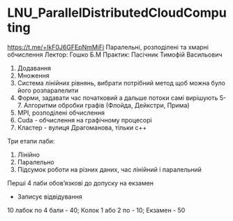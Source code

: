 # LNU_ParallelDistributedCloudComputing
https://t.me/+lkF0J6GFEpNmMjFi 
Паралельні, розподілені та хмарні обчислення
Лектор: Гошко Б.М
Практик: Пасічник Тимофій Васильович

1. Додавання
2. Множення
3. Система лінійних рівнянь, вибрати потрібний метод щоб можна було його розпаралелити
4. Форми, задавати час початковий а дальше потоки самі вирішують
5-7. Алгоритми обробки графів (Флойда, Дейкстри, Прима)
8. MPI, розподілені обчислення
9. Cuda - обчислення на графічному процесорі
10. Кластер - вулиця Драгоманова, тільки с++

Три етапи лаби:
1. Лінійно
2. Паралельно
3. Підсумок роботи на різних даних, час лінійний і паралельний

Перші 4 лаби обовʼязкові до допуску на екзамен

- Записує відвідування

10 лабок по 4 бали - 40;
Колок 1 або 2 по - 10;
Екзамен - 50
